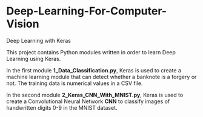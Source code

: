 # Deep-Learning-For-Computer-Vision
Deep Learning with Keras

This project contains Python modules written in order to learn Deep Learning using Keras. 

In the first module **1_Data_Classification.py**, Keras is used to create a machine learning module that can detect whether a banknote is a forgery or not.  The training data is numerical values in a CSV file.

In the second module **2_Keras_CNN_With_MNIST.py**, Keras is used to create a Convolutional Neural Network **CNN** to classify images of handwritten digits 0-9 in the MNIST dataset. 

